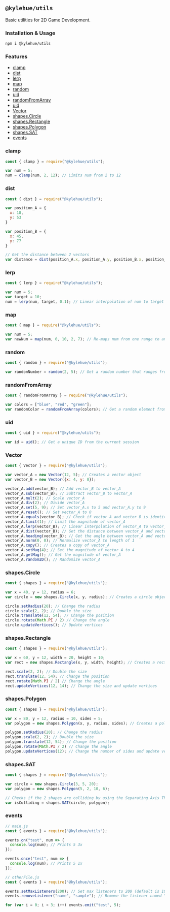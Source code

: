 ## `@kylehue/utils`
Basic utilities for 2D Game Development.

### Installation & Usage
```bash
npm i @kylehue/utils
```
### Features
- [clamp](#clamp)
- [dist](#dist)
- [lerp](#lerp)
- [map](#map)
- [random](#random)
- [uid](#uid)
- [randomFromArray](#randomfromarray)
- [uid](#uid)
- [Vector](#vector)
- [shapes.Circle](#shapescircle)
- [shapes.Rectangle](#shapesrectangle)
- [shapes.Polygon](#shapespolygon)
- [shapes.SAT](#shapessat)
- [events](#events)

### clamp
```js
const { clamp } = require("@kylehue/utils");

var num = 5;
num = clamp(num, 2, 12); // Limits num from 2 to 12
```
### dist
```js
const { dist } = require("@kylehue/utils");

var position_A = {
  x: 18,
  y: 53
}

var position_B = {
  x: 45,
  y: 77
}

// Get the distance between 2 vectors
var distance = dist(position_A.x, position_A.y, position_B.x, position_B.y);
```
### lerp
```js
const { lerp } = require("@kylehue/utils");

var num = 5;
var target = 10;
num = lerp(num, target, 0.1); // Linear interpolation of num to target
```
### map
```js
const { map } = require("@kylehue/utils");

var num = 5;
var newNum = map(num, 0, 10, 2, 7); // Re-maps num from one range to another
```
### random
```js
const { random } = require("@kylehue/utils");

var randomNumber = random(2, 5); // Get a random number that ranges from 2 to 5
```
### randomFromArray
```js
const { randomFromArray } = require("@kylehue/utils");

var colors = ["blue", "red", "green"];
var randomColor = randomFromArray(colors); // Get a random element from an array
```
### uid
```js
const { uid } = require("@kylehue/utils");

var id = uid(); // Get a unique ID from the current session
```
### Vector
```js
const { Vector } = require("@kylehue/utils");

var vector_A = new Vector(12, 5); // Creates a vector object
var vector_B = new Vector({x: 4, y: 8});

vector_A.add(vector_B); // Add vector_B to vector_A
vector_A.sub(vector_B); // Subtract vector_B to vector_A
vector_A.mult(2); // Scale vector_A
vector_A.div(2); // Divide vector_A
vector_A.set(5, 9); // Set vector_A.x to 5 and vector_A.y to 9
vector_A.reset(); // Set vector_A to 0
vector_A.equals(vector_B); // Check if vector_A and vector_B is identical
vector_A.limit(1); // Limit the magnitude of vector_A
vector_A.lerp(vector_B); // Linear interpolation of vector_A to vector_B
vector_A.dist(vector_B); // Get the distance between vector_A and vector_B
vector_A.heading(vector_B); // Get the angle between vector_A and vector_B
vector_A.norm(0, 0); // Normalize vector_A to length of 1
vector_A.copy(); // Creates a copy of vector_A
vector_A.setMag(4); // Set the magnitude of vector_A to 4
vector_A.getMag(); // Get the magnitude of vector_A
vector_A.random2D(); // Randomize vector_A
```
### shapes.Circle
```js
const { shapes } = require("@kylehue/utils");

var x = 40, y = 12, radius = 6;
var circle = new shapes.Circle(x, y, radius); // Creates a circle object

circle.setRadius(20); // Change the radius
circle.scale(2, 2); // Double the size
circle.translate(12, 54); // Change the position
circle.rotate(Math.PI / 2) // Change the angle
circle.updateVertices(); // Update vertices
```
### shapes.Rectangle
```js
const { shapes } = require("@kylehue/utils");

var x = 60, y = 12, width = 20, height = 10;
var rect = new shapes.Rectangle(x, y, width, height); // Creates a rectangle object

rect.scale(2, 2); // Double the size
rect.translate(12, 54); // Change the position
rect.rotate(Math.PI / 2) // Change the angle
rect.updateVertices(12, 14); // Change the size and update vertices
```
### shapes.Polygon
```js
const { shapes } = require("@kylehue/utils");

var x = 80, y = 12, radius = 10, sides = 5;
var polygon = new shapes.Polygon(x, y, radius, sides); // Creates a polygon object

polygon.setRadius(20); // Change the radius
polygon.scale(2, 2); // Double the size
polygon.translate(12, 54); // Change the position
polygon.rotate(Math.PI / 2) // Change the angle
polygon.updateVertices(12); // Change the number of sides and update vertices
```
### shapes.SAT
```js
const { shapes } = require("@kylehue/utils");

var circle = new shapes.Circle(3, 5, 20);
var polygon = new shapes.Polygon(5, 2, 10, 6);

// Checks if the 2 shapes are colliding by using the Separating Axis Theorem
var isColliding = shapes.SAT(circle, polygon);
```
### events
```js
// main.js
const { events } = require("@kylehue/utils");

events.on("test", num => {
  console.log(num); // Prints 5 3x
});

events.once("test", num => {
  console.log(num); // Prints 5 1x
});
```
```js
// otherFile.js
const { events } = require("@kylehue/utils");

events.setMaxListeners(200); // Set max listeners to 200 (default is 100)
events.removeListener("name", "sample"); // Remove the listener named "sample"

for (var i = 0; i < 3; i++) events.emit("test", 5);
```
